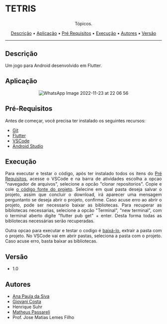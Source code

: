 
<h1>TETRIS</h1>

### 

<p align="center">Tópicos.</p>

<p align="center">
 <a href="#descrição">Descrição</a> •
 <a href="#aplicação">Aplicação</a> •
 <a href="#pré-requisitos">Pré Requisitos</a> •
 <a href="#execução">Execução</a> •
 <a href="#autores">Autores</a> •
 <a href="#versão">Versão</a>
</p>

---

## Descrição 

 Um jogo para Android desenvolvido em Flutter.
 
 ## Aplicação

<div align="center">
 
![WhatsApp Image 2022-11-23 at 22 06 56](https://user-images.githubusercontent.com/102265424/203674291-e730c27c-23c0-49d3-a837-5ede82fc879a.jpeg)

</div>

 

## Pré-Requisitos 

Antes de começar, você precisa ter instalado os seguintes recursos: 

+ [Git](https://git-scm.com/download/win)
+ [Flutter](https://docs.flutter.dev/get-started/install/windows#get-the-flutter-sdk)
+ [VSCode](https://code.visualstudio.com/download)
+ [Android Studio](https://developer.android.com/studio)


## Execução

<div align="justify">

Para executar e testar o código, após ter instalado todos os itens do <a href="#pré-requisitos">Pré Requisitos</a>, acesse o VSCode e na barra de atividades escolha a opcao "navegador de arquivos", selecione a opcão "clonar repositorios". Copie e cole [o código fonte do projeto](https://github.com/GiovaniCosta44/tetrisFlutter). Selecine em qual pasta deseja salvar o projeto, assim que concluir o download, irá aparecer uma mensagem perguntanto se deseja abrir o projeto, confirme. 
Caso acuse erro ao abrir o projeto, pode ser necessario baixar as bibliotecas. Para recuperar as bibliotecas necessarias, selecione a opcão "Terminal", "new terminal", com o terminal aberto digite "flutter pub get" + enter. Desta forma todas as bibliotecas necessárias serão recuperadas.

Outra opcao para executar e testar o codigo é [baixá-lo](https://github.com/GiovaniCosta44/tetrisFlutter/archive/refs/heads/main.zip), extrair a pasta com o projeto. No VSCode vai em abrir pastas, seleciona a pasta com o projeto. Caso acuse erro, basta baixar as bibliotecas.

</div>

## Versão

+ 1.0


## Autores

+ [Ana Paula da Siva](https://github.com/anaps28)
+ [Giovani Costa](https://github.com/GiovaniCosta44)
+ Henrique Suhr
+ [Matheus Passareli](https://github.com/MatheusPassareli) 
+ Prof. Jose Matias Lemes Filho 
